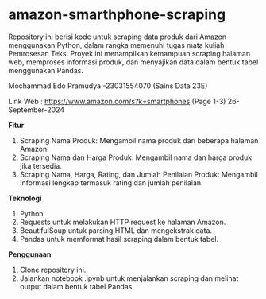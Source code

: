# amazon-smarthphone-scraping
Repository ini berisi kode untuk scraping data produk dari Amazon menggunakan Python, dalam rangka memenuhi tugas mata kuliah Pemrosesan Teks. Proyek ini menampilkan kemampuan scraping halaman web, memproses informasi produk, dan menyajikan data dalam bentuk tabel menggunakan Pandas.

Mochammad Edo Pramudya -23031554070 (Sains Data 23E)

Link Web : https://www.amazon.com/s?k=smartphones (Page 1-3) 26-September-2024

**Fitur**
1. Scraping Nama Produk: Mengambil nama produk dari beberapa halaman Amazon.
2. Scraping Nama dan Harga Produk: Mengambil nama dan harga produk jika tersedia.
3. Scraping Nama, Harga, Rating, dan Jumlah Penilaian Produk: Mengambil informasi lengkap termasuk rating dan jumlah penilaian.

**Teknologi**
1. Python
2. Requests untuk melakukan HTTP request ke halaman Amazon.
3. BeautifulSoup untuk parsing HTML dan mengekstrak data.
4. Pandas untuk memformat hasil scraping dalam bentuk tabel.

**Penggunaan**
1. Clone repository ini.
2. Jalankan notebook .ipynb untuk menjalankan scraping dan melihat output dalam bentuk tabel Pandas.
